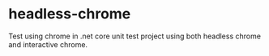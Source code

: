 # headless-chrome

Test using chrome in .net core unit test project using both headless chrome and interactive chrome.
